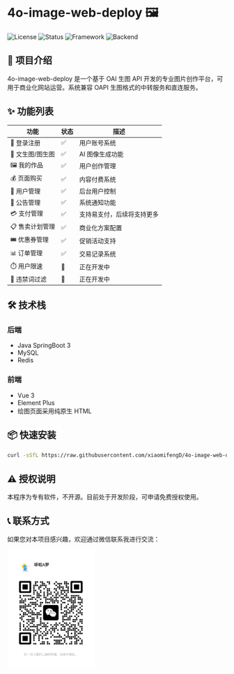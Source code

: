 # 4o-image-web-deploy 🖼️

![License](https://img.shields.io/badge/license-Proprietary-red)
![Status](https://img.shields.io/badge/status-Development-orange)
![Framework](https://img.shields.io/badge/framework-Vue3-green)
![Backend](https://img.shields.io/badge/backend-SpringBoot3-blue)

## 📝 项目介绍

4o-image-web-deploy 是一个基于 OAI 生图 API 开发的专业图片创作平台，可用于商业化网站运营。系统兼容 OAPI 生图格式的中转服务和直连服务。

## ✨ 功能列表

| 功能 | 状态 | 描述 |
|------|------|------|
| 👤 登录注册 | ✅ | 用户账号系统 |
| 🎨 文生图/图生图 | ✅ | AI 图像生成功能 |
| 🖼️ 我的作品 | ✅ | 用户创作管理 |
| 💰 页面购买 | ✅ | 内容付费系统 |
| 👥 用户管理 | ✅ | 后台用户控制 |
| 📢 公告管理 | ✅ | 系统通知功能 |
| 💳 支付管理 | ✅ | 支持易支付，后续将支持更多 |
| 📋 售卖计划管理 | ✅ | 商业化方案配置 |
| 🎟️ 优惠券管理 | ✅ | 促销活动支持 |
| 📊 订单管理 | ✅ | 交易记录系统 |
| ⏱️ 用户限速 | 🚧 | 正在开发中 |
| 🚫 违禁词过滤 | 🚧 | 正在开发中 |

## 🛠️ 技术栈

### 后端
- Java SpringBoot 3
- MySQL
- Redis

### 前端
- Vue 3
- Element Plus
- 绘图页面采用纯原生 HTML

## 📦 快速安装

```bash
curl -sSfL https://raw.githubusercontent.com/xiaomifengD/4o-image-web-deploy/refs/heads/main/quick-install.sh | bash
```

## ⚠️ 授权说明

本程序为专有软件，不开源。目前处于开发阶段，可申请免费授权使用。

## 📞 联系方式

如果您对本项目感兴趣，欢迎通过微信联系我进行交流：

<img src="wx.jpg" width="200px" alt="添加我的个人微信">